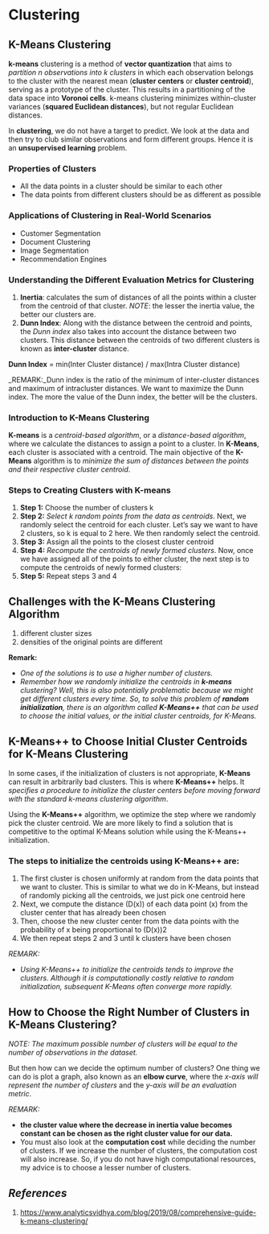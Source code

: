 # Clustering
## K-Means Clustering
__k-means__ clustering is a method of __vector quantization__ that aims to _partition n observations into k clusters_ in which each observation belongs to the cluster with the nearest mean (__cluster centers__ or __cluster centroid__), serving as a prototype of the cluster. This results in a partitioning of the data space into __Voronoi cells__. k-means clustering minimizes within-cluster variances (__squared Euclidean distances__), but not regular Euclidean distances.

In __clustering__, we do not have a target to predict. We look at the data and then try to club similar observations and form different groups. Hence it is an __unsupervised learning__ problem.

### Properties of Clusters
* All the data points in a cluster should be similar to each other
* The data points from different clusters should be as different as possible

### Applications of Clustering in Real-World Scenarios
* Customer Segmentation
* Document Clustering
* Image Segmentation
* Recommendation Engines

### Understanding the Different Evaluation Metrics for Clustering
1. __Inertia__: calculates the sum of distances of all the points within a cluster from the centroid of that cluster. _NOTE_: the lesser the inertia value, the better our clusters are.
2. __Dunn Index__: Along with the distance between the centroid and points, the _Dunn index_ also takes into account the distance between two clusters. This distance between the centroids of two different clusters is known as __inter-cluster__ distance. 

__Dunn Index__ = min(Inter Cluster distance) / max(Intra Cluster distance)

_REMARK:_Dunn index is the ratio of the minimum of inter-cluster distances and maximum of intracluster distances. We want to maximize the Dunn index. The more the value of the Dunn index, the better will be the clusters.

### Introduction to K-Means Clustering
__K-means__ is a _centroid-based algorithm_, or a _distance-based algorithm_, where we calculate the distances to assign a point to a cluster. In __K-Means__, each cluster is associated with a centroid. The main objective of the __K-Means__ algorithm is to _minimize the sum of distances between the points and their respective cluster centroid_.

### Steps to Creating Clusters with K-means
1. __Step 1:__ Choose the number of clusters k
2. __Step 2:__ _Select k random points from the data as centroids_. Next, we randomly select the centroid for each cluster. Let’s say we want to have 2 clusters, so k is equal to 2 here. We then randomly select the centroid.
3. __Step 3:__ Assign all the points to the closest cluster centroid
4. __Step 4:__ _Recompute the centroids of newly formed clusters_. Now, once we have assigned all of the points to either cluster, the next step is to compute the centroids of newly formed clusters:
5. __Step 5:__ Repeat steps 3 and 4

## Challenges with the K-Means Clustering Algorithm
1. different cluster sizes
2. densities of the original points are different

__Remark:__ 
* _One of the solutions is to use a higher number of clusters._
* _Remember how we randomly initialize the centroids in __k-means__ clustering? Well, this is also potentially problematic because we might get different clusters every time. So, to solve this problem of __random initialization__, there is an algorithm called __K-Means++__ that can be used to choose the initial values, or the initial cluster centroids, for K-Means._

## K-Means++ to Choose Initial Cluster Centroids for K-Means Clustering
In some cases, if the initialization of clusters is not appropriate, __K-Means__ can result in arbitrarily bad clusters. This is where __K-Means++__ helps. It _specifies a procedure to initialize the cluster centers before moving forward with the standard k-means clustering algorithm_.

Using the __K-Means++__ algorithm, we optimize the step where we randomly pick the cluster centroid. We are more likely to find a solution that is competitive to the optimal K-Means solution while using the K-Means++ initialization.

### The steps to initialize the centroids using K-Means++ are:
1. The first cluster is chosen uniformly at random from the data points that we want to cluster. This is similar to what we do in K-Means, but instead of randomly picking all the centroids, we just pick one centroid here
2. Next, we compute the distance (D(x)) of each data point (x) from the cluster center that has already been chosen
3. Then, choose the new cluster center from the data points with the probability of x being proportional to (D(x))2
4. We then repeat steps 2 and 3 until k clusters have been chosen

_REMARK:_ 
* _Using K-Means++ to initialize the centroids tends to improve the clusters. Although it is computationally costly relative to random initialization, subsequent K-Means often converge more rapidly._

## How to Choose the Right Number of Clusters in K-Means Clustering?
_NOTE:_ _The maximum possible number of clusters will be equal to the number of observations in the dataset._

But then how can we decide the optimum number of clusters? One thing we can do is plot a graph, also known as an __elbow curve__, where the _x-axis will represent the number of clusters_ and the _y-axis will be an evaluation metric_. 

_REMARK:_ 
* __the cluster value where the decrease in inertia value becomes constant can be chosen as the right cluster value for our data.__
* You must also look at the __computation cost__ while deciding the number of clusters. If we increase the number of clusters, the computation cost will also increase. So, if you do not have high computational resources, my advice is to choose a lesser number of clusters.
## _References_
1. https://www.analyticsvidhya.com/blog/2019/08/comprehensive-guide-k-means-clustering/